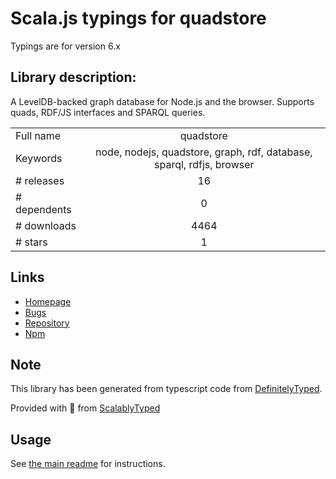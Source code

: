 
# Scala.js typings for quadstore

Typings are for version 6.x

## Library description:
A LevelDB-backed graph database for Node.js and the browser. Supports quads, RDF/JS interfaces and SPARQL queries.

|                    |                 |
| ------------------ | :-------------: |
| Full name          | quadstore |
| Keywords           | node, nodejs, quadstore, graph, rdf, database, sparql, rdfjs, browser |
| # releases         | 16 |
| # dependents       | 0 |
| # downloads        | 4464 |
| # stars            | 1 |

## Links
- [Homepage](https://github.com/beautifulinteractions/node-quadstore)
- [Bugs](https://github.com/beautifulinteractions/node-quadstore/issues)
- [Repository](https://github.com/beautifulinteractions/node-quadstore)
- [Npm](https://www.npmjs.com/package/quadstore)
    


## Note
This library has been generated from typescript code from [DefinitelyTyped](https://definitelytyped.org).

Provided with :purple_heart: from [ScalablyTyped](https://github.com/oyvindberg/ScalablyTyped)

## Usage
See [the main readme](../../readme.md) for instructions.


